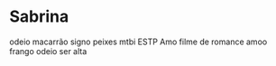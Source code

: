 # Sabrina
odeio macarrão 
signo peixes
mtbi ESTP
Amo filme de romance 
amoo frango
odeio ser alta








